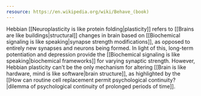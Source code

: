 ```yaml
---
resource: https://en.wikipedia.org/wiki/Behave_(book)
---
```


Hebbian [[Neuroplasticity is like protein folding|plasticity]] refers to [[Brains are like buildings|structural]] changes in brain based on [[Biochemical signaling is like speaking|synapse strength modifications]], as opposed to entirely new synapses and neurons being formed. In light of this, long-term potentiation and depression provide the [[Biochemical signaling is like speaking|biochemical frameworks]] for varying synaptic strength. However, Hebbian plasticity can't be the only mechanism for altering [[Brain is like hardware, mind is like software|brain structure]], as highlighted by the [[How can routine cell replacement permit psychological continuity?|dilemma of psychological continuity of prolonged periods of time]].